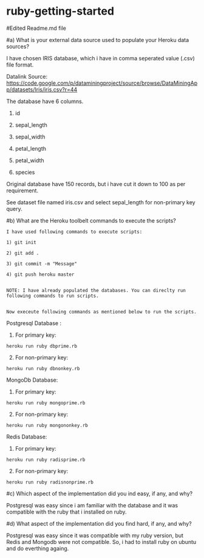 # ruby-getting-started

#Edited Readme.md file

#a) What is your external data source used to populate your Heroku data sources?


I have chosen IRIS database, which i have in comma seperated value (.csv) file format.

Datalink Source: https://code.google.com/p/dataminingproject/source/browse/DataMiningApp/datasets/Iris/iris.csv?r=44


The database have 6 columns.


1) id


2) sepal_length


3) sepal_width


4) petal_length


5) petal_width


6) species


Original database have 150 records, but i have cut it down to 100 as per requirement.


See dataset file named iris.csv and select sepal_length for non-primary key query.


#b) What are the Heroku toolbelt commands to execute the scripts?


    I have used following commands to execute scripts:
  
    1) git init
  
    2) git add .
  
    3) git commit -m "Message"
  
    4) git push heroku master
  

    NOTE: I have already populated the databases. You can direclty run following commands to run scripts. 


    Now execeute following commands as mentioned below to run the scripts.  
  
  
  Postgresql Database :
  
  1) For primary key:
  
  
    heroku run ruby dbprime.rb


  2) For non-primary key:
  
  
    heroku run ruby dbnonkey.rb
  
  
  
  MongoDb Database:
  
  1) For primary key:
  
  
    heroku run ruby mongoprime.rb


  2) For non-primary key:
  
  
    heroku run ruby mongononkey.rb
  
  
  Redis Database:
  
  
  1) For primary key:
  
  
    heroku run ruby radisprime.rb


  2) For non-primary key:
  
  
    heroku run ruby radisnonprime.rb



#c) Which aspect of the implementation did you ind easy, if any, and why?


  Postgresql was easy since i am familiar with the database and it was compatible with the ruby that i installed on ruby.

#d) What aspect of the implementation did you find hard, if any, and why?


  Postgresql was easy since it was compatible with my ruby version, but Redis and Mongodb were not compatible. So, i had to
  install ruby on ubuntu and do everthing againg.



